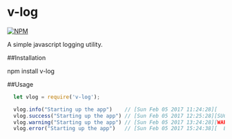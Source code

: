 # v-log

[![NPM](https://nodei.co/npm/v-log.png?compact=true)](https://nodei.co/npm/v-log/)

A simple javascript logging utility.

##Installation
  
  npm install v-log

##Usage

```javascript
  let vlog = require('v-log');

  vlog.info("Starting up the app")    // [Sun Feb 05 2017 11:24:28][   INFO] Starting up the app
  vlog.success("Starting up the app") // [Sun Feb 05 2017 12:25:28][SUCCESS] Successfully logged in
  vlog.warning("Starting up the app") // [Sun Feb 05 2017 13:24:28][WARNING] Session timed out
  vlog.error("Starting up the app")   // [Sun Feb 05 2017 15:24:38][  ERROR] Invalid request
```

